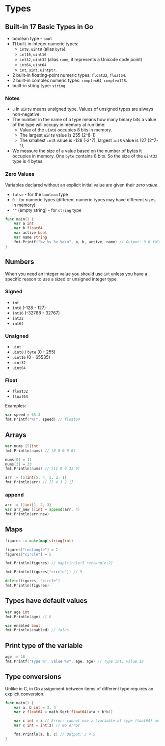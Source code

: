 # Types

## Built-in 17 Basic Types in Go

- boolean type - `bool`
- 11 built-in integer numeric types:
    - `int8`, `uint8` (alias `byte`)
    - `int16`, `uint16` 
    - `int32`, `uint32` (alias `rune`, it represents a Unicode code point) 
    - `int64`, `uint64`
    - `int`, `uint`, `uintptr`.
- 2 built-in floating-point numeric types: `float32`, `float64`.
- 2 built-in complex numeric types: `complex64`, `complex128`.
- built-in string type: `string`.

### Notes

- `u` in `uint8` means unsigned type. Values of unsigned types are always non-negative. 
- The number in the name of a type means how many binary bits a value of the type will occupy in memory at run time:
    - Value of the `uint8` occupies 8 bits in memory.
    - The largest `uint8` value is 255 (2^8-1)
    - The smallest `int8` value is -128 (-2^7), largest `int8` value is 127 (2^7-1), 
- We measure the size of a value based on the number of bytes it occupies in memory. One `byte` contains 8 bits. So the size of the `uint32` type is 4 bytes.

### Zero Values

Variables declared without an explicit initial value are given their *zero value*.

- `false` - for the `boolean` type
- `0` - for numeric types (different numeric types may have different sizes in memory)
- `""` (empty string) - for `string` type

```go
func main() {
	var a int
	var b float64
	var active bool
	var name string
	fmt.Printf("%v %v %v %q\n", a, b, active, name) // Output: 0 0 false ""
}
```

## Numbers

When you need an integer value you should use `in`t unless you have a specific reason to use a sized or unsigned integer type.

### Signed

- `int`  
- `int8` (-128 - 127)
- `int16` (-32768 - 32767)
- `int32`
- `int64`

### Unsigned

- `uint`
- `uint8` / `byte` (0 - 255) 
- `uint16` (0 - 65535)
- `uint32` 
- `uint64`

### Float

- `float32`
- `float64`

Examples:

```go
var speed = 65.3
fmt.Printf("%T", speed) // float64
```

## Arrays

```go
var nums [5]int
fmt.Println(nums) // [0 0 0 0 0]

nums[0] = 11
nums[3] = 33
fmt.Println(nums) // [11 0 0 33 0]

arr := [5]int{5, 4, 3, 2, 1}
fmt.Println(arr) // [5 4 3 2 1]
```

### append

```go
arr := []int{1, 2, 3}
var arr_new []int = append(arr, 4)
fmt.Println(arr_new)
```

## Maps

```go
figures := make(map[string]int)

figures["rectangle"] = 2
figures["circle"] = 5

fmt.Println(figures) // map[circle:5 rectangle:2]

fmt.Println(figures["circle"]) // 5

delete(figures, "circle")
fmt.Println(figures)
```

## Types have default values

```go
var age int
fmt.Println(age) // 0

var enabled bool
fmt.Println(enabled) // fales
```

## Print type of the variable

```go
age := 18
fmt.Printf("Type %T, value %v", age, age) // Type int, value 18
```

## Type conversions

Unlike in C, in Go assignment between items of different type requires an explicit conversion. 

```go
func main() {
	var a, b int = 3, 4
	var z float64 = math.Sqrt(float64(a*a + b*b))

	var c int = z // Error: cannot use z (variable of type float64) as int value in variable declaration
	var c int = int(z) // No error

	fmt.Println(a, b, c) // Output: 3 4 5
}
```

